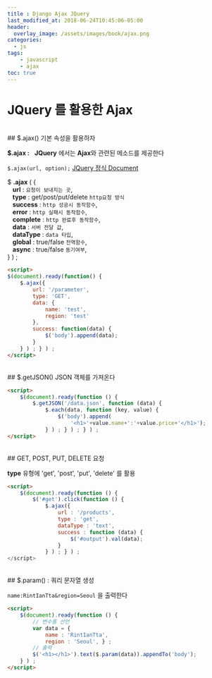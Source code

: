 ```yaml
---
title : Django Ajax JQuery
last_modified_at: 2018-06-24T10:45:06-05:00
header:
  overlay_image: /assets/images/book/ajax.png
categories:
  - js
tags: 
    - javascript
    - ajax
toc: true 
---
```




# JQuery 를 활용한 Ajax

<br>
## $.ajax() 기본 속성을 활용하자

**$.ajax :** &nbsp; **JQuery** 에서는 **Ajax**와 관련된 메소드를 제공한다

`$.ajax(url, option);` [JQuery 정식 Document](http://api.jquery.com/jquery.ajax/)

$ **.ajax** ( {<br>
&nbsp;&nbsp; **url** : `요청이 보내지는 곳`,<br>
&nbsp;&nbsp; **type** : get/post/put/delete `http요청 방식`<br> 
&nbsp;&nbsp; **success** : `http 성공시 동작함수`,<br>
&nbsp;&nbsp; **error** : `http 실패시 동작함수`,<br>
&nbsp;&nbsp; **complete** : `http 완료후 동작함수`,<br>
&nbsp;&nbsp; **data** : `서버 전달 값`,<br>
&nbsp;&nbsp; **dataType** : `data 타입`,<br>
&nbsp;&nbsp; **global** : true/false `전역함수`,<br>
&nbsp;&nbsp; **async** : true/false `동기여부`,<br> 
} ) ;


```html 
<script>
$(document).ready(function() {
    $.ajax({
        url: '/parameter',
        type: 'GET',
        data: {
            name: 'test',
            region: 'test'
        },
        success: function(data) {
            $('body').append(data);
        }
    } ) ; } ) ;
</script>
```


<br>
## $.getJSON() JSON 객체를 가져온다

```html
<script>
    $(document).ready(function () {
        $.getJSON('/data.json', function (data) {
            $.each(data, function (key, value) {
                $('body').append(
                    '<h1>'+value.name+':'+value.price+'</h1>');
            } ) ; } ) ; } ) ;
</script>
```


<br>
## GET, POST, PUT, DELETE 요청

**type** 유형에 'get', 'post', 'put', 'delete' 를 활용

```html
<script>
    $(document).ready(function () {
        $('#get').click(function () {
            $.ajax({
                url : '/products',
                type : 'get',
                dataType : 'text',
                success : function (data) {
                    $('#output').val(data);
                }
            } ) ; } ) ;
</script>
```


<br>
## $.param() : 쿼리 문자열 생성

`name:RintIanTta&region=Seoul` 을 출력한다

```html
<script>
    $(document).ready(function () {
        // 변수를 선언
        var data = {
            name : 'RintIanTta',
            region : 'Seoul', } ;
        // 출력
        $('<h1></h1>').text($.param(data)).appendTo('body');
    } ) ;
</script>
```